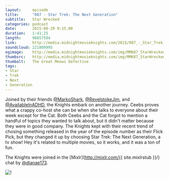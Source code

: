 ```yaml
---
layout:     episode
title:      "087 - Star Trek: The Next Generation"
subtitle:   Star Wrecked
categories: podcast
date:       2015-08-29 9:15:00
duration:   1:41:25
length:     98857594
link:       http://media.midnightmovieknights.com/2015/087_-_Star_Trek_The_Next_Generation.m4a
soundcloud: 221809995
ogimage:    http://media.midnightmovieknights.com/img/MMK87_StarWrecked-750x522.png
thumbsrc:   http://media.midnightmovieknights.com/img/MMK87_StarWrecked-200x139.png
thumbalt:   The Great Meows Defective
tags:
- Star
- Trek
- Next
- Generation
---
```

Joined by their friends [@MarkoShark](https://twitter.com/MarkoShark), [@RevelstokeJim](https://twitter.com/RevelstokeJim), and [@AvailableInADHD](https://twitter.com/AvailableInADHD), the Knights embark on another journey. Ceebs proves what a crappy co-host she can be when she talks to everyone about their week except for the Cat. Both Ceebs and the Cat forgot to mention a handful of topics they wanted to talk about, but it didn't matter because they were in good company. The Knights kept with their recent trend of chosing something released in the year of the episode number as their Flick Pick, but they changed it up by choosing Star Trek: The Next Generation, a tv show! Hey it's related to multiple movies, so it works, and it was a ton of fun.

The Knights were joined in the [Mixlr](http://mixlr.com/{{ site.mixlrstub }}/) chat by [@dianae173](https://twitter.com/dianae173).  

![!](http://media.midnightmovieknights.com/img/MMK87_StarWrecked-750x522.png)